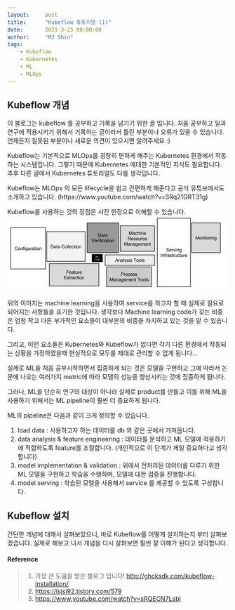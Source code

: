 ```yaml
---
layout:     post
title:      "Kubeflow 튜토리얼 (1)"
date:       2021-3-25 00:00:00
author:     "MJ Shin"
tags:
    - Kubeflow
    - Kubernetes
    - ML
    - MLOps
---
```

## Kubeflow 개념 

<p> 이 블로그는 kubeflow 를 공부하고 기록을 남기기 위한 글 입니다. 처음 공부하고 일과 연구에 적용시키기 위해서 기록하는 글이라서 틀린 부분이나 오류가 있을 수 있습니다. 언제든지 잘못된 부분이나 새로운 의견이 있으시면 알려주세요 :)

<p> Kubeflow는 기본적으로 MLOps를 굉장히 편하게 해주는 Kubernetes 환경에서 작동하는 시스템입니다. 그렇기 때문에 Kubernetes 에대한 기본적인 지식도 필요합니다. 추후 다른 글에서 Kubernetes 튜토리얼도 다룰 생각입니다.

<p> Kubeflow는 MLOps 의 모든 lifecycle을 쉽고 간편하게 해준다고 공식 유튜브에서도 소개하고 있습니다. (https://www.youtube.com/watch?v=SRq21GRT31g)

<p> Kubeflow를 사용하는 것의 장점은 사진 한장으로 이해할 수 있습니다. 

<img src="https://github.com/170928/170928.github.io/blob/master/_images/ml_operation_overview.png?raw=true">

<p> 위의 이미지는 machine learning을 사용하여 service를 하고자 할 때 실제로 필요로 되어지는 사항들을 표기한 것입니다. 생각보다 Machine learning code가 갖는 비중은 엄청 작고 다른 부가적인 요소들이 대부분의 비중을 차지하고 있는 것을 알 수 있습니다. 

<p> 그리고, 이런 요소들은 Kubernetes와 Kubeflow가 없다면 각기 다른 환경에서 작동되는 상황을 가정하였을때 현실적으로 모두를 제대로 관리할 수 없게 됩니다...

<p> 실제로 ML을 처음 공부시작하면서 집중하게 되는 것은 모델을 구현하고 그에 따라서 논문에 나오는 여러가지 metric에 따라 모델의 성능을 향상시키는 것에 집중하게 됩니다. 

<p> 그러나, ML을 단순히 연구의 대상이 아니라 실제로 product를 만들고 이를 위해 ML을 사용하기 위해서는 ML pipeline이 훨씬 더 중요하게 됩니다.

<p> ML의 pipeline은 다음과 같이 크게 정의할 수 있습니다. 

1. load data : 사용하고자 하는 데이터를 db 와 같은 곳에서 가져옵니다. 
2. data analysis & feature engineering : 데이터를 분석하고 ML 모델에 적용하기에 적합하도록 feature를 조절합니다. (개인적으로 이 단계가 제일 중요하다고 생각합니다)
3.  model implementation & validation : 위에서 전처리된 데이터를 다루기 위한 ML 모델을 구현하고 학습을 수행하며, 모델에 대한 검증을 진행합니다.
4.  model serving : 학습된 모델을 사용해서 service 를 제공할 수 있도록 구성합니다. 



## Kubeflow 설치

<p> 간단한 개념에 대해서 살펴보았으니, 바로 Kubeflow를 어떻게 설치하는지 부터 살펴보겠습니다. 실제로 해보고 나서 개념을 다시 살펴보면 훨씬 잘 이해가 된다고 생각합니다.

<p> 



#### Reference 
>1. 가장 큰 도움을 받은 블로그 입니다! http://ghcksdk.com/kubeflow-installation/ 
>2. https://lsjsj92.tistory.com/579 
>3. https://www.youtube.com/watch?v=sRQECN7LsbI
